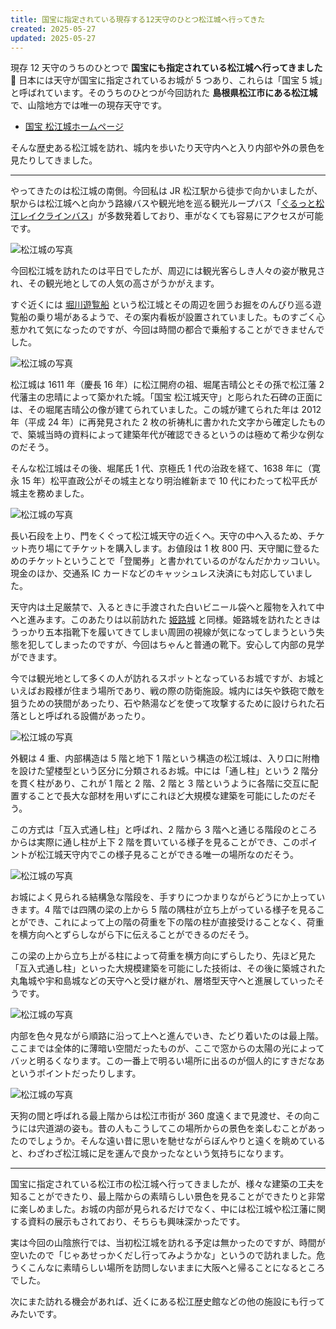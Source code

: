 ```yaml
---
title: 国宝に指定されている現存する12天守のひとつ松江城へ行ってきた
created: 2025-05-27
updated: 2025-05-27
---
```


現存 12 天守のうちのひとつで **国宝にも指定されている松江城へ行ってきました🏯** 日本には天守が国宝に指定されているお城が 5 つあり、これらは「国宝 5 城」と呼ばれています。そのうちのひとつが今回訪れた **島根県松江市にある松江城** で、山陰地方では唯一の現存天守です。

- [国宝 松江城ホームページ](https://www.matsue-castle.jp/)

そんな歴史ある松江城を訪れ、城内を歩いたり天守内へと入り内部や外の景色を見たりしてきました。

---

やってきたのは松江城の南側。今回私は JR 松江駅から徒歩で向かいましたが、駅からは松江城へと向かう路線バスや観光地を巡る観光ループバス「[ぐるっと松江レイクラインバス](https://matsue-bus.jp/lakeline)」が多数発着しており、車がなくても容易にアクセスが可能です。

![松江城の写真](8bd8c70e-a5c2-4bcb-69da-31fe43d3f700)

今回松江城を訪れたのは平日でしたが、周辺には観光客らしき人々の姿が散見され、その観光地としての人気の高さがうかがえます。

すぐ近くには [堀川遊覧船](https://www.matsue-horikawameguri.jp/) という松江城とその周辺を囲うお掘をのんびり巡る遊覧船の乗り場があるようで、その案内看板が設置されていました。ものすごく心惹かれて気になったのですが、今回は時間の都合で乗船することができませんでした。

![松江城の写真](2daecf42-cbb6-49d0-c459-62e12d64d300)

松江城は 1611 年（慶長 16 年）に松江開府の祖、堀尾吉晴公とその孫で松江藩 2 代藩主の忠晴によって築かれた城。「国宝 松江城天守」と彫られた石碑の正面には、その堀尾吉晴公の像が建てられていました。この城が建てられた年は 2012 年（平成 24 年）に再発見された 2 枚の祈祷札に書かれた文字から確定したもので、築城当時の資料によって建築年代が確認できるというのは極めて希少な例なのだそう。

そんな松江城はその後、堀尾氏 1 代、京極氏 1 代の治政を経て、1638 年に（寛永 15 年）松平直政公がその城主となり明治維新まで 10 代にわたって松平氏が城主を務めました。

![松江城の写真](28a192a2-889e-45a5-1533-dd552aeaa300)

長い石段を上り、門をくぐって松江城天守の近くへ。天守の中へ入るため、チケット売り場にてチケットを購入します。お値段は 1 枚 800 円、天守閣に登るためのチケットということで「登閣券」と書かれているのがなんだかカッコいい。現金のほか、交通系 IC カードなどのキャッシュレス決済にも対応していました。

天守内は土足厳禁で、入るときに手渡された白いビニール袋へと履物を入れて中へと進みます。このあたりは以前訪れた [姫路城](/blog/20240922/) と同様。姫路城を訪れたときはうっかり五本指靴下を履いてきてしまい周囲の視線が気になってしまうという失態を犯してしまったのですが、今回はちゃんと普通の靴下。安心して内部の見学ができます。

今では観光地として多くの人が訪れるスポットとなっているお城ですが、お城といえばお殿様が住まう場所であり、戦の際の防衛施設。城内には矢や鉄砲で敵を狙うための狭間があったり、石や熱湯などを使って攻撃するために設けられた石落としと呼ばれる設備があったり。

![松江城の写真](48a4ef44-6116-456c-210e-0b9d8a4fee00)

外観は 4 重、内部構造は 5 階と地下 1 階という構造の松江城は、入り口に附櫓を設けた望楼型という区分に分類されるお城。中には「通し柱」という 2 階分を貫く柱があり、これが 1 階と 2 階、2 階と 3 階というように各階に交互に配置することで長大な部材を用いずにこれほど大規模な建築を可能にしたのだそう。

この方式は「互入式通し柱」と呼ばれ、2 階から 3 階へと通じる階段のところからは実際に通し柱が上下 2 階を貫いている様子を見ることができ、このポイントが松江城天守内でこの様子見ることができる唯一の場所なのだそう。

![松江城の写真](c3277de5-62e7-43e9-2a69-188687378700)

お城によく見られる結構急な階段を、手すりにつかまりながらどうにか上っていきます。4 階では四隅の梁の上から 5 階の隅柱が立ち上がっている様子を見ることができ、これによって上の階の荷重を下の階の柱が直接受けることなく、荷重を横方向へとずらしながら下に伝えることができるのだそう。

この梁の上から立ち上がる柱によって荷重を横方向にずらしたり、先ほど見た「互入式通し柱」といった大規模建築を可能にした技術は、その後に築城された丸亀城や宇和島城などの天守へと受け継がれ、層塔型天守へと進展していったそうです。

![松江城の写真](35cdba0d-658b-4062-db4b-a5df4cb0ae00)

内部を色々見ながら順路に沿って上へと進んでいき、たどり着いたのは最上階。ここまでは全体的に薄暗い空間だったものが、ここで窓からの太陽の光によってバッと明るくなります。この一番上で明るい場所に出るのが個人的にすきだなあというポイントだったりします。

![松江城の写真](6710ec34-fc03-437f-2ddb-55ad04b95800)

天狗の間と呼ばれる最上階からは松江市街が 360 度遠くまで見渡せ、その向こうには宍道湖の姿も。昔の人もこうしてこの場所からの景色を楽しむことがあったのでしょうか。そんな遠い昔に思いを馳せながらぼんやりと遠くを眺めていると、わざわざ松江城に足を運んで良かったなという気持ちになります。

---

国宝に指定されている松江市の松江城へ行ってきましたが、様々な建築の工夫を知ることができたり、最上階からの素晴らしい景色を見ることができたりと非常に楽しめました。お城の内部が見られるだけでなく、中には松江城や松江藩に関する資料の展示もされており、そちらも興味深かったです。

実は今回の山陰旅行では、当初松江城を訪れる予定は無かったのですが、時間が空いたので「じゃあせっかくだし行ってみようかな」というので訪れました。危うくこんなに素晴らしい場所を訪問しないままに大阪へと帰ることになるところでした。

次にまた訪れる機会があれば、近くにある松江歴史館などの他の施設にも行ってみたいです。
